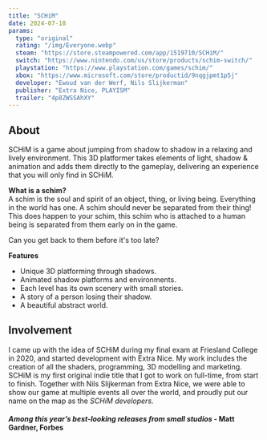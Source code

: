 ```yaml
---
title: "SCHiM"
date: 2024-07-18
params:
  type: "original"
  rating: "/img/Everyone.webp"
  steam: "https://store.steampowered.com/app/1519710/SCHiM/"
  switch: "https://www.nintendo.com/us/store/products/schim-switch/"
  playstation: "https://www.playstation.com/games/schim/"
  xbox: "https://www.microsoft.com/store/productid/9nqgjpmt1p5j"
  developer: "Ewoud van der Werf, Nils Slijkerman"
  publisher: "Extra Nice, PLAYISM"
  trailer: "4p8ZWSSAhXY"
---
```

## About
SCHiM is a game about jumping from shadow to shadow in a relaxing and lively environment. This 3D platformer takes elements of light, shadow & animation and adds them directly to the gameplay, delivering an experience that you will only find in SCHiM.

**What is a schim?**  
A schim is the soul and spirit of an object, thing, or living being. Everything in the world has one. A schim should never be separated from their thing! This does happen to your schim, this schim who is attached to a human being is separated from them early on in the game.

Can you get back to them before it's too late?

**Features**  
- Unique 3D platforming through shadows.
- Animated shadow platforms and environments.
- Each level has its own scenery with small stories.
- A story of a person losing their shadow.
- A beautiful abstract world.

## Involvement
I came up with the idea of SCHiM during my final exam at Friesland College in 2020, and started development with Extra Nice. My work includes the creation of all the shaders, programming, 3D modelling and marketing.  
SCHiM is my first original indie title that I got to work on full-time, from start to finish. Together with Nils Slijkerman from Extra Nice, we were able to show our game at multiple events all over the world, and proudly put our name on the map as the *SCHiM developers*.

#### *Among this year’s best-looking releases from small studios* - Matt Gardner, Forbes
